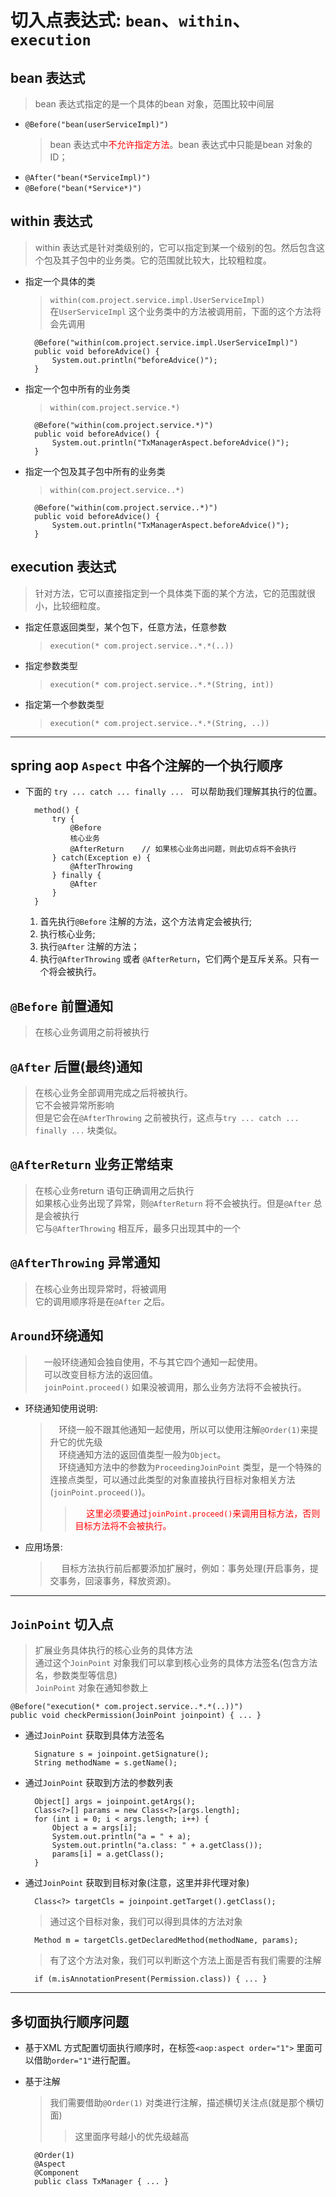 

# 切入点表达式: `bean`、`within`、`execution`
## bean 表达式
> bean 表达式指定的是一个具体的bean 对象，范围比较中间层
- `@Before("bean(userServiceImpl)")`
    > bean 表达式中<span style="color:red">不允许指定方法</span>。bean 表达式中只能是bean 对象的ID；<br>
- `@After("bean(*ServiceImpl)")`
- `@Before("bean(*Service*)")`

## within 表达式
> within 表达式是针对类级别的，它可以指定到某一个级别的包。然后包含这个包及其子包中的业务类。它的范围就比较大，比较粗粒度。<br>

- 指定一个具体的类
    > `within(com.project.service.impl.UserServiceImpl)` <br>
    > 在`UserServiceImpl` 这个业务类中的方法被调用前，下面的这个方法将会先调用<br>
    
        @Before("within(com.project.service.impl.UserServiceImpl)")
        public void beforeAdvice() {
            System.out.println("beforeAdvice()");
        }

- 指定一个包中所有的业务类
    > `within(com.project.service.*)`<br>

        @Before("within(com.project.service.*)")
        public void beforeAdvice() {
            System.out.println("TxManagerAspect.beforeAdvice()");
        }

- 指定一个包及其子包中所有的业务类
    > `within(com.project.service..*)`

        @Before("within(com.project.service..*)")
        public void beforeAdvice() {
            System.out.println("TxManagerAspect.beforeAdvice()");
        }

## execution 表达式
> 针对方法，它可以直接指定到一个具体类下面的某个方法，它的范围就很小，比较细粒度。<br>
- 指定任意返回类型，某个包下，任意方法，任意参数
    > `execution(* com.project.service..*.*(..))`
- 指定参数类型
    > `execution(* com.project.service..*.*(String, int))`
- 指定第一个参数类型
    > `execution(* com.project.service..*.*(String, ..))`


---

## spring aop `Aspect` 中各个注解的一个执行顺序

- 下面的 `try ... catch ... finally ... ` 可以帮助我们理解其执行的位置。<br>

        method() {
            try {
                @Before
                核心业务
                @AfterReturn    // 如果核心业务出问题，则此切点将不会执行
            } catch(Exception e) {
                @AfterThrowing
            } finally {
                @After
            }
        }

    1. 首先执行`@Before` 注解的方法，这个方法肯定会被执行;
    2. 执行核心业务; 
    3. 执行`@After` 注解的方法；
    4. 执行`@AfterThrowing`  或者 `@AfterReturn`，它们两个是互斥关系。只有一个将会被执行。

## `@Before` 前置通知
> 在核心业务调用之前将被执行

## `@After` 后置(最终)通知
> 在核心业务全部调用完成之后将被执行。<br>
> 它不会被异常所影响<br>
> 但是它会在`@AfterThrowing` 之前被执行，这点与`try ... catch ... finally ...` 块类似。<br>

## `@AfterReturn` 业务正常结束
> 在核心业务return 语句正确调用之后执行<br>
> 如果核心业务出现了异常，则`@AfterReturn` 将不会被执行。但是`@After` 总是会被执行<br>
> 它与`@AfterThrowing` 相互斥，最多只出现其中的一个<br>

## `@AfterThrowing` 异常通知
> 在核心业务出现异常时，将被调用<br>
> 它的调用顺序将是在`@After` 之后。<br>

## `Around`环绕通知
> &emsp;一般环绕通知会独自使用，不与其它四个通知一起使用。<br>
> &emsp;可以改变目标方法的返回值。<br>
> &emsp;`joinPoint.proceed()` 如果没被调用，那么业务方法将不会被执行。<br>

- 环绕通知使用说明: 
    > &emsp;环绕一般不跟其他通知一起使用，所以可以使用注解`@Order(1)`来提升它的优先级<br>
    > &emsp;环绕通知方法的返回值类型一般为`Object`。<br>
    > &emsp;环绕通知方法中的参数为`ProceedingJoinPoint` 类型，是一个特殊的连接点类型，可以通过此类型的对象直接执行目标对象相关方法(`joinPoint.proceed()`)。<br>
    >> &emsp; <span style="color:red">这里必须要通过`joinPoint.proceed()`来调用目标方法，否则目标方法将不会被执行。 </span>
- 应用场景: 
    > &emsp; 目标方法执行前后都要添加扩展时，例如：事务处理(开启事务，提交事务，回滚事务，释放资源)。<br>






---
## `JoinPoint` 切入点
> 扩展业务具体执行的核心业务的具体方法<br>
> 通过这个`JoinPoint` 对象我们可以拿到核心业务的具体方法签名(包含方法名，参数类型等信息)<br>
> `JoinPoint` 对象在通知参数上
   
    @Before("execution(* com.project.service..*.*(..))")
	public void checkPermission(JoinPoint joinpoint) { ... }

- 通过`JoinPoint` 获取到具体方法签名

        Signature s = joinpoint.getSignature();
        String methodName = s.getName();
- 通过`JoinPoint` 获取到方法的参数列表

        Object[] args = joinpoint.getArgs();
		Class<?>[] params = new Class<?>[args.length];
		for (int i = 0; i < args.length; i++) {
			Object a = args[i];
			System.out.println("a = " + a);
			System.out.println("a.class: " + a.getClass());
			params[i] = a.getClass();
		}
- 通过`JoinPoint` 获取到目标对象(注意，这里并非代理对象)

        Class<?> targetCls = joinpoint.getTarget().getClass();
    > 通过这个目标对象，我们可以得到具体的方法对象

        Method m = targetCls.getDeclaredMethod(methodName, params);

    > 有了这个方法对象，我们可以判断这个方法上面是否有我们需要的注解

        if (m.isAnnotationPresent(Permission.class)) { ... }

---
## 多切面执行顺序问题
- 基于XML 方式配置切面执行顺序时，在标签`<aop:aspect order="1">` 里面可以借助`order="1"`进行配置。

- 基于注解
    > 我们需要借助`@Order(1)` 对类进行注解，描述横切关注点(就是那个横切面)<br>
    >> 这里面序号越小的优先级越高<br>

        @Order(1)
        @Aspect
        @Component
        public class TxManager { ... }

